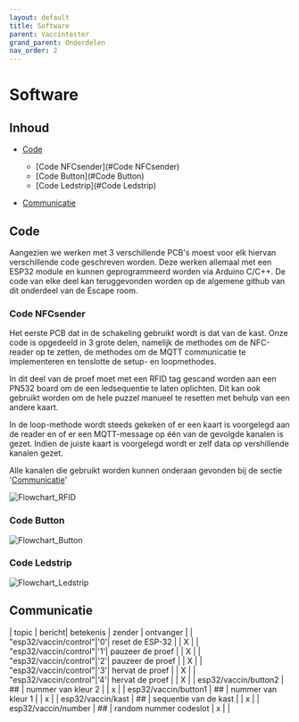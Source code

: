 ```yaml
---
layout: default
title: Software
parent: Vaccintester
grand_parent: Onderdelen
nav_order: 2
---
```


# Software

## Inhoud
- [Code](#Code)
    - [Code NFCsender](#Code NFCsender)
    - [Code Button](#Code Button)
    - [Code Ledstrip](#Code Ledstrip)

- [Communicatie](#Communicatie)

## Code
Aangezien we werken met 3 verschillende PCB's moest voor elk hiervan verschillende code geschreven worden. Deze werken allemaal met een ESP32 module en kunnen geprogrammeerd worden via Arduino C/C++. De code van elke deel kan teruggevonden worden op de algemene github van dit onderdeel van de Escape room.

### Code NFCsender
Het eerste PCB dat in de schakeling gebruikt wordt is dat van de kast. Onze code is opgedeeld in 3 grote delen, namelijk de methodes om de NFC-reader op te zetten, de methodes om de MQTT communicatie te implementeren en tenslotte de setup- en loopmethodes.

In dit deel van de proef moet met een RFID tag gescand worden aan een PN532 board om de een ledsequentie te laten oplichten. Dit kan ook gebruikt worden om de hele puzzel manueel te resetten met behulp van een andere kaart.

In de loop-methode wordt steeds gekeken of er een kaart is voorgelegd aan de reader en of er een MQTT-message op één van de gevolgde kanalen is gezet. Indien de juiste kaart is voorgelegd wordt er zelf data op vershillende kanalen gezet.

Alle kanalen die gebruikt worden kunnen onderaan gevonden bij de sectie '[Communicatie](#Communicatie)'

![Flowchart_RFID](https://github.com/Project-ES-20-21/General/blob/gh-pages/docs/Vaccintester/Foto's/flowchart_RFID.png)




### Code Button

![Flowchart_Button](https://github.com/Project-ES-20-21/General/blob/gh-pages/docs/Vaccintester/Foto's/flowchart_button.png)

### Code Ledstrip

![Flowchart_Ledstrip](https://github.com/Project-ES-20-21/General/blob/gh-pages/docs/Vaccintester/Foto's/flowchart_central_ESP32.png)

## Communicatie

| topic                     | bericht| betekenis                         |  zender   | ontvanger |
| "esp32/vaccin/control"|'0'| reset de ESP-32                   |           |     X     |
| "esp32/vaccin/control"|'1'| pauzeer de proef       |           |     X     |
| "esp32/vaccin/control"|'2'| pauzeer de proef       |           |     X     |
| "esp32/vaccin/control"|'3'| hervat de proef       |           |     X     |
| "esp32/vaccin/control"|'4'| hervat de proef       |           |     X     |
| esp32/vaccin/button2 | ## | nummer van kleur 2     |   | x |
| esp32/vaccin/button1 | ## | nummer van kleur 1     |   | x |
| esp32/vaccin/kast    | ## | sequentie van de kast  |   | x |
| esp32/vaccin/number  | ## | random nummer codeslot | x |   |
